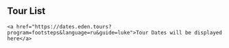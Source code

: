 
## Tour List

`<a href="https://dates.eden.tours?program=footsteps&language=ru&guide=luke">Tour Dates will be displayed here</a>`